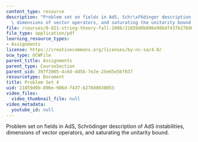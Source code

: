 ```yaml
---
content_type: resource
description: "Problem set on fields in AdS, Schr\xF6dinger description of AdS instabilities,\
  \ dimensions of vector operators, and saturating the unitarity bound."
file: /courses/8-821-string-theory-fall-2008/21859d0b896e986df437b278d0038053_pset04.pdf
file_type: application/pdf
learning_resource_types:
- Assignments
license: https://creativecommons.org/licenses/by-nc-sa/4.0/
ocw_type: OCWFile
parent_title: Assignments
parent_type: CourseSection
parent_uid: 397f2065-4c6d-4d5b-7e2e-25e65e5bf037
resourcetype: Document
title: Problem Set 4
uid: 21859d0b-896e-986d-f437-b278d0038053
video_files:
  video_thumbnail_file: null
video_metadata:
  youtube_id: null
---
```

Problem set on fields in AdS, Schrödinger description of AdS instabilities, dimensions of vector operators, and saturating the unitarity bound.